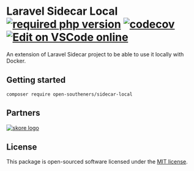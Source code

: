 Laravel Sidecar Local [![required php version](https://img.shields.io/packagist/php-v/open-southeners/sidecar-local)](https://www.php.net/supported-versions.php) [![codecov](https://codecov.io/gh/open-southeners/sidecar-local/branch/main/graph/badge.svg?token=JKIjarQfLa)](https://codecov.io/gh/open-southeners/sidecar-local) [![Edit on VSCode online](https://img.shields.io/badge/vscode-edit%20online-blue?logo=visualstudiocode)](https://vscode.dev/github/open-southeners/sidecar-local)
===

An extension of Laravel Sidecar project to be able to use it locally with Docker.

## Getting started

```
composer require open-southeners/sidecar-local
```

## Partners

[![skore logo](https://github.com/open-southeners/partners/raw/main/logos/skore_logo.png)](https://getskore.com)

## License

This package is open-sourced software licensed under the [MIT license](https://opensource.org/licenses/MIT).